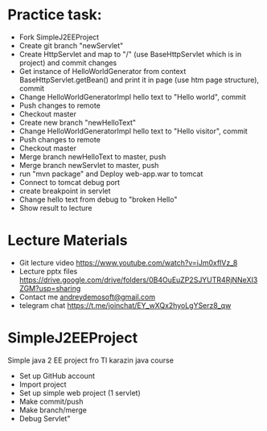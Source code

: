 # Practice task: 

- Fork SimpleJ2EEProject
- Create git branch "newServlet"
- Create HttpServlet and map to "/" (use BaseHttpServlet which is in project) and commit changes
- Get instance of HelloWorldGenerator from context BaseHttpServlet.getBean() and print it in page (use htm page structure), commit
- Change HelloWorldGeneratorImpl hello text to "Hello world", commit
- Push changes to remote
- Checkout master 
- Create new branch "newHelloText"
- Change HelloWorldGeneratorImpl hello text to "Hello visitor", commit
- Push changes to remote
- Checkout master
- Merge branch newHelloText to master, push
- Merge branch newServlet to master, push
- run "mvn package" and  Deploy web-app.war to tomcat
- Connect to tomcat debug port
- create breakpoint in servlet
- Change hello text from debug to "broken Hello" 
- Show result to lecture


# Lecture Materials
- Git lecture video https://www.youtube.com/watch?v=iJm0xflVz_8
- Lecture pptx files https://drive.google.com/drive/folders/0B4OuEuZP2SJYUTR4RjNNeXI3ZGM?usp=sharing
- Contact me andreydemosoft@gmail.com
- telegram chat https://t.me/joinchat/EY_wXQx2hyoLgYSerz8_qw

# SimpleJ2EEProject
Simple java 2 EE project fro TI karazin java course

- Set up GitHub account
- Import project
- Set up simple web project (1 servlet)
- Make commit/push
- Make branch/merge
- Debug Servlet"




